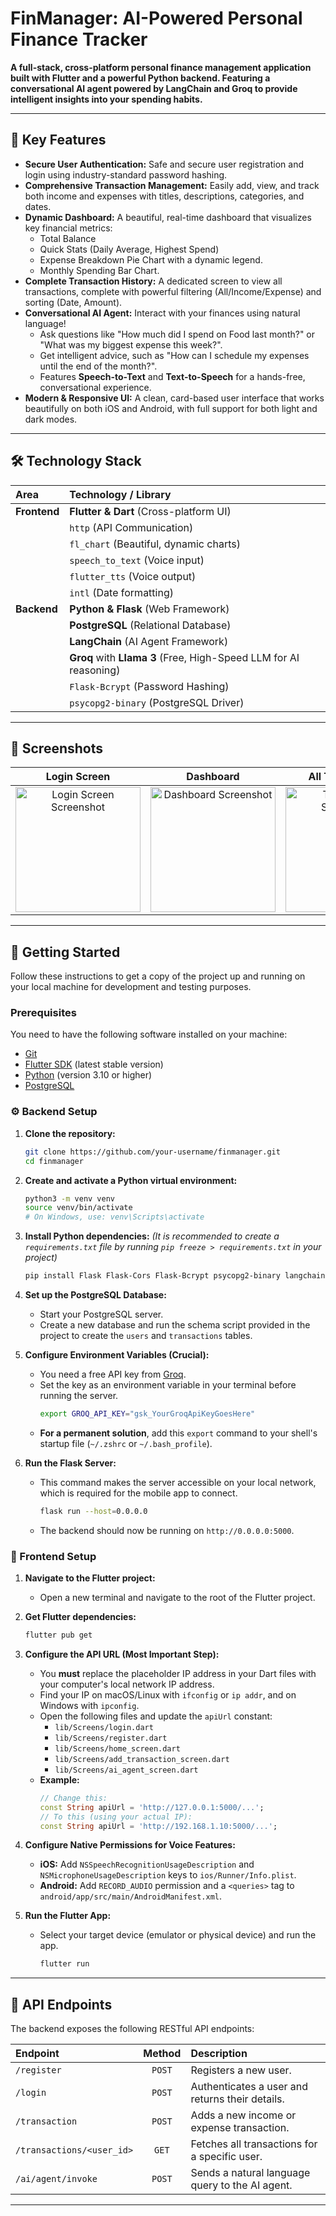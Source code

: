 # FinManager: AI-Powered Personal Finance Tracker

**A full-stack, cross-platform personal finance management application built with Flutter and a powerful Python backend. Featuring a conversational AI agent powered by LangChain and Groq to provide intelligent insights into your spending habits.**

---

## 🌟 Key Features

*   **Secure User Authentication:** Safe and secure user registration and login using industry-standard password hashing.
*   **Comprehensive Transaction Management:** Easily add, view, and track both income and expenses with titles, descriptions, categories, and dates.
*   **Dynamic Dashboard:** A beautiful, real-time dashboard that visualizes key financial metrics:
    *   Total Balance
    *   Quick Stats (Daily Average, Highest Spend)
    *   Expense Breakdown Pie Chart with a dynamic legend.
    *   Monthly Spending Bar Chart.
*   **Complete Transaction History:** A dedicated screen to view all transactions, complete with powerful filtering (All/Income/Expense) and sorting (Date, Amount).
*   **Conversational AI Agent:** Interact with your finances using natural language!
    *   Ask questions like "How much did I spend on Food last month?" or "What was my biggest expense this week?".
    *   Get intelligent advice, such as "How can I schedule my expenses until the end of the month?".
    *   Features **Speech-to-Text** and **Text-to-Speech** for a hands-free, conversational experience.
*   **Modern & Responsive UI:** A clean, card-based user interface that works beautifully on both iOS and Android, with full support for both light and dark modes.

---

## 🛠️ Technology Stack

| Area      | Technology / Library                                                              |
| :-------- | :-------------------------------------------------------------------------------- |
| **Frontend**  | **Flutter & Dart** (Cross-platform UI)                                            |
|           | `http` (API Communication)                                                        |
|           | `fl_chart` (Beautiful, dynamic charts)                                            |
|           | `speech_to_text` (Voice input)                                                    |
|           | `flutter_tts` (Voice output)                                                      |
|           | `intl` (Date formatting)                                                          |
| **Backend**   | **Python & Flask** (Web Framework)                                                |
|           | **PostgreSQL** (Relational Database)                                              |
|           | **LangChain** (AI Agent Framework)                                                |
|           | **Groq** with **Llama 3** (Free, High-Speed LLM for AI reasoning)                   |
|           | `Flask-Bcrypt` (Password Hashing)                                                 |
|           | `psycopg2-binary` (PostgreSQL Driver)                                             |

---

## 📸 Screenshots

<!-- 
IMPORTANT: Add screenshots of your app here! Good screenshots are the best way to showcase your work. 
Create a folder named '.github/assets' in your project and place your images there. 
Then, reference them like this:
<img src=".github/assets/login_screen.png" width="200">
-->

| Login Screen | Dashboard | All Transactions | AI Agent |
| :---: | :---: | :---: | :---: |
| <img src="" width="200" alt="Login Screen Screenshot"> | <img src="" width="200" alt="Dashboard Screenshot"> | <img src="" width="200" alt="Transactions Screenshot"> | <img src="" width="200" alt="AI Agent Screenshot"> |

---

## 🚀 Getting Started

Follow these instructions to get a copy of the project up and running on your local machine for development and testing purposes.

### Prerequisites

You need to have the following software installed on your machine:
*   [Git](https://git-scm.com/)
*   [Flutter SDK](https://flutter.dev/docs/get-started/install) (latest stable version)
*   [Python](https://www.python.org/downloads/) (version 3.10 or higher)
*   [PostgreSQL](https://www.postgresql.org/download/)

### ⚙️ Backend Setup

1.  **Clone the repository:**
    ```bash
    git clone https://github.com/your-username/finmanager.git
    cd finmanager
    ```

2.  **Create and activate a Python virtual environment:**
    ```bash
    python3 -m venv venv
    source venv/bin/activate
    # On Windows, use: venv\Scripts\activate
    ```

3.  **Install Python dependencies:**
    *(It is recommended to create a `requirements.txt` file by running `pip freeze > requirements.txt` in your project)*
    ```bash
    pip install Flask Flask-Cors Flask-Bcrypt psycopg2-binary langchain langchain-community langchain-groq
    ```

4.  **Set up the PostgreSQL Database:**
    *   Start your PostgreSQL server.
    *   Create a new database and run the schema script provided in the project to create the `users` and `transactions` tables.

5.  **Configure Environment Variables (Crucial):**
    *   You need a free API key from [Groq](https://console.groq.com/).
    *   Set the key as an environment variable in your terminal before running the server.
        ```bash
        export GROQ_API_KEY="gsk_YourGroqApiKeyGoesHere"
        ```
    *   **For a permanent solution**, add this `export` command to your shell's startup file (`~/.zshrc` or `~/.bash_profile`).

6.  **Run the Flask Server:**
    *   This command makes the server accessible on your local network, which is required for the mobile app to connect.
        ```bash
        flask run --host=0.0.0.0
        ```
    *   The backend should now be running on `http://0.0.0.0:5000`.

### 📱 Frontend Setup

1.  **Navigate to the Flutter project:**
    *   Open a new terminal and navigate to the root of the Flutter project.

2.  **Get Flutter dependencies:**
    ```bash
    flutter pub get
    ```

3.  **Configure the API URL (Most Important Step):**
    *   You **must** replace the placeholder IP address in your Dart files with your computer's local network IP address.
    *   Find your IP on macOS/Linux with `ifconfig` or `ip addr`, and on Windows with `ipconfig`.
    *   Open the following files and update the `apiUrl` constant:
        *   `lib/Screens/login.dart`
        *   `lib/Screens/register.dart`
        *   `lib/Screens/home_screen.dart`
        *   `lib/Screens/add_transaction_screen.dart`
        *   `lib/Screens/ai_agent_screen.dart`
    *   **Example:**
        ```dart
        // Change this:
        const String apiUrl = 'http://127.0.0.1:5000/...'; 
        // To this (using your actual IP):
        const String apiUrl = 'http://192.168.1.10:5000/...';
        ```
4. **Configure Native Permissions for Voice Features:**
    *   **iOS:** Add `NSSpeechRecognitionUsageDescription` and `NSMicrophoneUsageDescription` keys to `ios/Runner/Info.plist`.
    *   **Android:** Add `RECORD_AUDIO` permission and a `<queries>` tag to `android/app/src/main/AndroidManifest.xml`.

5.  **Run the Flutter App:**
    *   Select your target device (emulator or physical device) and run the app.
        ```bash
        flutter run
        ```

---

## 📖 API Endpoints

The backend exposes the following RESTful API endpoints:

| Endpoint                 | Method | Description                                    |
| :----------------------- | :----: | :--------------------------------------------- |
| `/register`              | `POST` | Registers a new user.                          |
| `/login`                 | `POST` | Authenticates a user and returns their details. |
| `/transaction`           | `POST` | Adds a new income or expense transaction.      |
| `/transactions/<user_id>`| `GET`  | Fetches all transactions for a specific user.  |
| `/ai/agent/invoke`       | `POST` | Sends a natural language query to the AI agent. |

---
